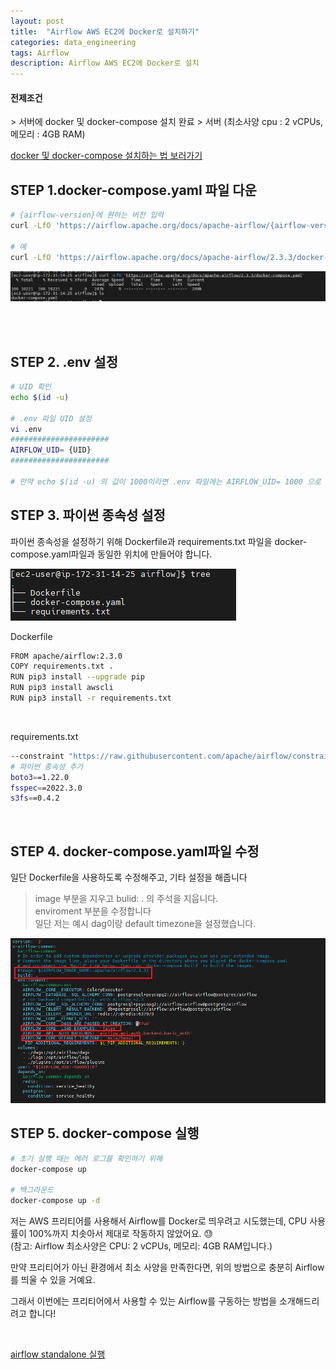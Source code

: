 ```yaml
---
layout: post
title:  "Airflow AWS EC2에 Docker로 설치하기"
categories: data_engineering
tags: Airflow
description: Airflow AWS EC2에 Docker로 설치
---
```


<h4>전제조건</h4>
> 서버에 docker 및 docker-compose 설치 완료
> 서버 (최소사양 cpu : 2 vCPUs, 메모리 : 4GB RAM)

[docker 및 docker-compose 설치하는 법 보러가기](/data_engineering/2024/09/25/docker_install.html)


<h2>
    <span class = "jjw_h2_style">STEP 1.docker-compose.yaml 파일 다운 </span>
</h2>

~~~bash
# {airflow-version}에 원하는 버전 입력
curl -LfO 'https://airflow.apache.org/docs/apache-airflow/{airflow-version}/docker-compose.yaml'

# 예 
curl -LfO 'https://airflow.apache.org/docs/apache-airflow/2.3.3/docker-compose.yaml'
~~~

![Xixia](/assets/images/dataengineer/20241008airflowymlfiledown.png)

<br><br>

<h2>
    <span class = "jjw_h2_style">STEP 2. .env 설정 </span>
</h2>

~~~bash
# UID 확인
echo $(id -u)

# .env 파일 UID 설정
vi .env
######################
AIRFLOW_UID= {UID}
######################

# 만약 echo $(id -u) 의 값이 1000이라면 .env 파일에는 AIRFLOW_UID= 1000 으로 설정

~~~

<h2>
    <span class = "jjw_h2_style">STEP 3. 파이썬 종속성 설정  </span>
</h2>
파이썬 종속성을 설정하기 위해 Dockerfile과 requirements.txt 파일을 docker-compose.yaml파일과 동일한 위치에 만들어야 합니다.

![Xixia](/assets/images/dataengineer/20241008airflowfiletree.png)

Dockerfile
~~~bash
FROM apache/airflow:2.3.0
COPY requirements.txt .
RUN pip3 install --upgrade pip
RUN pip3 install awscli
RUN pip3 install -r requirements.txt
~~~
<br>

requirements.txt
~~~bash
--constraint "https://raw.githubusercontent.com/apache/airflow/constraints-2.3.0/constraints-3.7.txt"
# 파이썬 종속성 추가 
boto3==1.22.0
fsspec==2022.3.0
s3fs==0.4.2
~~~

<br>


<h2>
    <span class = "jjw_h2_style">STEP 4. docker-compose.yaml파일 수정  </span>
</h2>

일단 Dockerfile을 사용하도록 수정해주고, 기타 설정을 해줍니다

> image 부분을 지우고 bulid: . 의 주석을 지웁니다. <br>
> enviroment 부분을 수정합니다 <br>
> 일단 저는 예시 dag이랑 default timezone을 설정했습니다.

![Xixia](/assets/images/dataengineer/20241008airflowyamlfile.png)


<h2>
    <span class = "jjw_h2_style">STEP 5. docker-compose 실행 </span>
</h2>

~~~bash
# 초기 실행 때는 에러 로그를 확인하기 위해 
docker-compose up

# 백그라운드 
docker-compose up -d 

~~~

저는 AWS 프리티어를 사용해서 Airflow를 Docker로 띄우려고 시도했는데, CPU 사용률이 100%까지 치솟아서 제대로 작동하지 않았어요. 😓 <br>
<span class="jjw_line">(참고: Airflow 최소사양은 CPU: 2 vCPUs, 메모리: 4GB RAM입니다.)</span>

만약 프리티어가 아닌 환경에서 최소 사양을 만족한다면, 위의 방법으로 충분히 Airflow를 띄울 수 있을 거예요. <br>

그래서 이번에는 프리티어에서 사용할 수 있는 Airflow를 구동하는 방법을 소개해드리려고 합니다! <br>

<br>

[airflow standalone 실행](/data_engineering/2024/10/08/airflow_standalone_install.html)